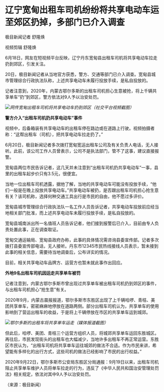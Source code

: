 

# 辽宁宽甸出租车司机纷纷将共享电动车运至郊区扔掉，多部门已介入调查

极目新闻记者 舒隆焕

视频剪辑 舒隆焕

6月18日，网友在短视频平台反映，辽宁丹东宽甸县出租车司机将共享电动车拉走扔到郊区，引发关注。

20日，极目新闻记者从当地官方获悉，警方、交通等部门已介入调查。宽甸县城市管理综合行政执法队称，上述共享电动车未履行投放手续，是私自投放的。

记者注意到，2020年，内蒙古鄂尔多斯的出租车司机担心生意被抢，将上千辆共享单车“扔”到郊区，警方依法对9人予以治安处罚。

![](https://inews.gtimg.com/om_bt/OxkoX3wDqHLIulgBSF2eku7e456vZfHrwFBxoHwhd4KQYAA/1000)_网传宽甸出租车司机将共享电动车扔到郊区（社交平台视频截图）_

**警方介入“出租车司机扔共享电动车”事件**

视频中，后备箱装有共享电动车的出租车停在路边或在道路上行驶。视频拍摄者称：“这帮出租车（司机），把共享电动车拉走扔了。”

6月20日，极目新闻记者多次拨打宽甸宽运出租车公司及有关负责人电话，无人接听。此前，该公司工作人员曾表示，公司不是执法部门，管不了这事，建议直接报警。

宽甸县两位市民告诉记者，这几天并未注意到“出租车司机扔共享电动车”一事，县里的出租车起步价只有3.5元，很便宜。

当地一位出租车司机透露，据他了解，当地的共享电动车可能没有投放手续，“他们一般是在晚上投放共享电动车。”共享电动车被扔，是否跟出租车司机担心抢生意有关？该司机称，选择何种交通工具出行是市民的自由，他不愿过多评价。

宽甸县城市管理综合行政执法队一名工作人员告诉记者，共享电动车投放前应经当地相关部门批准，而上述共享电动车未履行投放手续，是私自投放的。

宽甸县城南派出所一名值班人员告诉记者，他们接到报警后已介入，目前由专人负责处置此事，正在调查取证。

宽甸交通运输局、宽甸县政府办称，此事的具体情况需咨询县委宣传部。记者多次拨打县委宣传部电话，无人接听。丹东市12345市民热线接线人员表示，暂未接到此事的相关信息，需要待当地调查后，公布详实的情况。

目前，相关共享电动车品牌方、运营方也暂未就此事作出回应。

**外地9名出租车司机因运走共享单车被罚**

记者注意到，内蒙古鄂尔多斯市曾出现过共享单车被出租车司机扔到郊区的事件，与出租车司机担心“抢生意”有关。

2020年9月，内蒙古晨报报道，鄂尔多斯市东胜区出现了上千辆哈啰、青桔、美团共享单车，密密麻麻地停放在道路两侧。部分出租车司机认为，共享单车的使用影响到了营运出租车的收益，于是将上千辆停放在市区的共享单车运到城郊。

![](https://inews.gtimg.com/om_bt/O-CI-fgGfkvEPzS3yjnqG855VKq-6BlE5GP4FXJoVWCcYAA/1000)_鄂尔多斯的出租车将共享单车运走（媒体报道截图）_

但此后，哈啰、美团、青桔三个运营方组织人员，将城郊共享单车运回东胜城区。再往后，市民发现街头的出租车也大幅减少，当地许多出租车不再正常运营。东胜区市民认为，“出租车司机将共享单车运往城郊的做法不合适。作为市民来讲，希望能有多样化的出行方式，这些司机的做法已经影响了市民的出行权益。”

2020年9月22日，鄂尔多斯市公安局东胜区分局通报：9月19日以来，出租车司机阻止共享单车维护人员将单车拉走的行为，违反了《中华人民共和国治安管理处罚法》相关规定，依法对其中9人予以治安处罚。

（来源：极目新闻）

